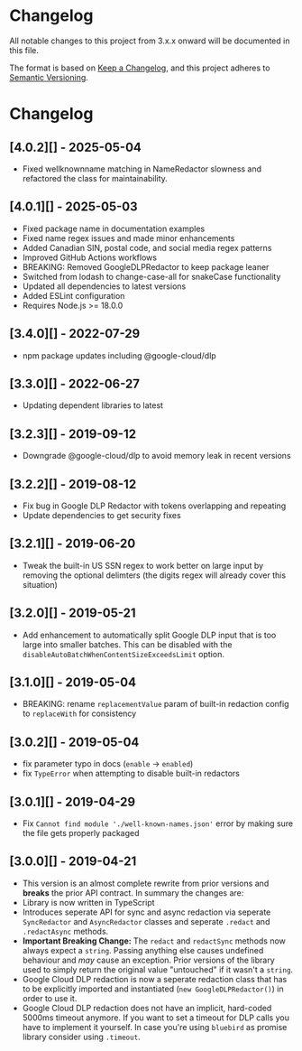 # Changelog

All notable changes to this project from 3.x.x onward will be documented in this file.

The format is based on [Keep a Changelog](https://keepachangelog.com/en/1.0.0/),
and this project adheres to [Semantic Versioning](https://semver.org/spec/v2.0.0.html).

# Changelog

## [4.0.2][] - 2025-05-04

- Fixed wellknownname matching in NameRedactor slowness and refactored the class for maintainability.

## [4.0.1][] - 2025-05-03

- Fixed package name in documentation examples
- Fixed name regex issues and made minor enhancements
- Added Canadian SIN, postal code, and social media regex patterns
- Improved GitHub Actions workflows
- BREAKING: Removed GoogleDLPRedactor to keep package leaner
- Switched from lodash to change-case-all for snakeCase functionality
- Updated all dependencies to latest versions
- Added ESLint configuration
- Requires Node.js >= 18.0.0

## [3.4.0][] - 2022-07-29

- npm package updates including @google-cloud/dlp

## [3.3.0][] - 2022-06-27

- Updating dependent libraries to latest

## [3.2.3][] - 2019-09-12

- Downgrade @google-cloud/dlp to avoid memory leak in recent versions

## [3.2.2][] - 2019-08-12

- Fix bug in Google DLP Redactor with tokens overlapping and repeating
- Update dependencies to get security fixes

## [3.2.1][] - 2019-06-20

- Tweak the built-in US SSN regex to work better on large input by removing the optional delimters (the digits regex will already cover this situation)

## [3.2.0][] - 2019-05-21

- Add enhancement to automatically split Google DLP input that is too large into smaller batches. This can be disabled with the `disableAutoBatchWhenContentSizeExceedsLimit` option.

## [3.1.0][] - 2019-05-04

- BREAKING: rename `replacementValue` param of built-in redaction config to `replaceWith` for consistency

## [3.0.2][] - 2019-05-04

- fix parameter typo in docs (`enable` -> `enabled`)
- fix `TypeError` when attempting to disable built-in redactors

## [3.0.1][] - 2019-04-29

- Fix `Cannot find module './well-known-names.json'` error by making sure the file gets properly packaged

## [3.0.0][] - 2019-04-21

- This version is an almost complete rewrite from prior versions and **breaks** the prior API contract. In summary the changes are:
- Library is now written in TypeScript
- Introduces seperate API for sync and async redaction via seperate `SyncRedactor` and `AsyncRedactor` classes and seperate `.redact` and `.redactAsync` methods.
- **Important Breaking Change:** The `redact` and `redactSync` methods now always expect a `string`. Passing anything else causes undefined behaviour and _may_ cause an exception. Prior versions of the library used to simply return the original value "untouched" if it wasn't a `string`.
- Google Cloud DLP redaction is now a seperate redaction class that has to be explicitly imported and instantiated (`new GoogleDLPRedactor()`)
  in order to use it.
- Google Cloud DLP redaction does not have an implicit, hard-coded 5000ms timeout anymore. If you want to set a timeout for DLP calls you have to implement it yourself. In case you're using `bluebird` as promise library consider using `.timeout`.
